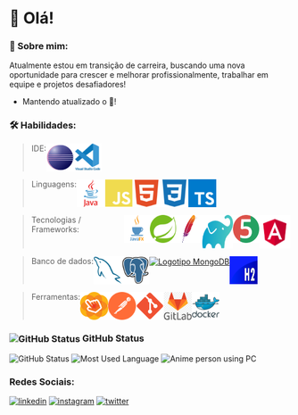 # 👋 Olá!

### 🚀 Sobre mim:
Atualmente estou em transição de carreira, buscando uma nova oportunidade para crescer e melhorar profissionalmente, trabalhar em equipe e projetos desafiadores!
- Mantendo atualizado o 🧠!

### 🛠 Habilidades:
><div style="display: flex">IDE: 
  ><a href="https://www.eclipse.org/" title="Clique para abrir o Eclipse website" target="_blank"><img align="center" alt="Logotipo Eclipse" height="50" width="50" src="https://raw.githubusercontent.com/brunomourasoares/brunomourasoares/34b8af0a7c09a8c8053ed10896b2145e390506d2/assets/eclipse.svg" /></a>
  ><a href="https://code.visualstudio.com/" title="Clique para abrir o Visual Studio Code website" target="_blank"><img align="center" alt="Logotipo Visual Studio Code" height="50" width="50" src="https://raw.githubusercontent.com/brunomourasoares/brunomourasoares/34b8af0a7c09a8c8053ed10896b2145e390506d2/assets/vscode.svg" /></a>
></div>

><div style="display: flex">Linguagens: 
  ><a href="https://www.oracle.com/br/java/" title="Clique para abrir o Java website" target="_blank"><img align="center" alt="Logotipo Java" height="50" width="50" src="https://raw.githubusercontent.com/brunomourasoares/brunomourasoares/aec31009adb89b9e620fec474e95776cb4b58ffd/assets/java.svg" /></a>
  ><a href="https://www.javascript.com/" title="Clique para abrir o JavaScript website" target="_blank"><img align="center" alt="Logotipo JavaScript" height="50" width="50" src="https://raw.githubusercontent.com/brunomourasoares/brunomourasoares/aec31009adb89b9e620fec474e95776cb4b58ffd/assets/javascript.svg" /></a>
  ><a href="https://html.spec.whatwg.org/" title="Clique para abrir o HTML5 website" target="_blank"><img align="center" alt="Logotipo HTML5" height="50" width="50" src="https://raw.githubusercontent.com/brunomourasoares/brunomourasoares/aec31009adb89b9e620fec474e95776cb4b58ffd/assets/html5.svg" /></a>
  ><a href="https://www.w3.org/TR/css3-roadmap/" title="Clique para abrir o CSS3 website" target="_blank"><img align="center" alt="Logotipo CSS3" height="50" width="50" src="https://raw.githubusercontent.com/brunomourasoares/brunomourasoares/aec31009adb89b9e620fec474e95776cb4b58ffd/assets/css3.svg" /></a>
  ><a href="https://www.typescriptlang.org/" title="Clique para abrir o TypeScript website" target="_blank"><img align="center" alt="Logotipo TypeScript" height="50" width="50" src="https://raw.githubusercontent.com/brunomourasoares/brunomourasoares/aec31009adb89b9e620fec474e95776cb4b58ffd/assets/typescript.svg" /></a>
></div>

><div style="display: flex">Tecnologias / Frameworks: 
  ><a href="https://openjfx.io/" title="Clique para abrir o JavaFX website" target="_blank"><img align="center" alt="Logotipo JavaFX" height="50" width="50" src="https://raw.githubusercontent.com/brunomourasoares/brunomourasoares/main/assets/javafx.png" /></a>
  ><a href="https://spring.io/" title="Clique para abrir o Spring Framework website" target="_blank"><img align="center" alt="Logotipo Spring Framework" height="50" width="50" src="https://raw.githubusercontent.com/brunomourasoares/brunomourasoares/1b143f5590e57f78dfcc86b468ff4ee4f658e4bc/assets/spring.svg" /></a>
  ><a href="https://maven.apache.org/" title="Clique para abrir o Maven website" target="_blank"><img align="center" alt="Logotipo Maven" height="50" width="50" src="https://raw.githubusercontent.com/brunomourasoares/brunomourasoares/1b143f5590e57f78dfcc86b468ff4ee4f658e4bc/assets/maven.svg" /></a>
  ><a href="https://gradle.org/" title="Clique para abrir o Gradle website" target="_blank"><img align="center" alt="Logotipo Gradle" height="60" width="60" src="https://raw.githubusercontent.com/brunomourasoares/brunomourasoares/1b143f5590e57f78dfcc86b468ff4ee4f658e4bc/assets/gradle.svg" /></a>
  ><a href="https://site.mockito.org/" title="Clique para abrir o JUnit website" target="_blank"><img align="center" alt="Logotipo JUnit" height="50" width="50" src="https://raw.githubusercontent.com/brunomourasoares/brunomourasoares/main/assets/junit.png" /></a>
  ><a href="https://angular.io/" title="Clique para abrir o Angular website" target="_blank"><img align="center" alt="Logotipo Angular" height="60" width="60" src="https://raw.githubusercontent.com/brunomourasoares/brunomourasoares/1b143f5590e57f78dfcc86b468ff4ee4f658e4bc/assets/angular.svg" /></a>
></div>

><div style="display: flex">Banco de dados:
  ><a href="https://dev.mysql.com/" title="Clique para abrir o MySQL website" target="_blank"><img align="center" alt="Logotipo MySQL" height="50" width="50" src="https://raw.githubusercontent.com/brunomourasoares/brunomourasoares/2a3b5adca570e49fa1a7fdb9c21fabe6b8eb39c6/assets/mysql.svg" /></a>
  ><a href="https://www.postgresql.org/" title="Clique para abrir o Postgre SQL website" target="_blank"><img align="center" alt="Logotipo PostgreSQL" height="50" width="50" src="https://raw.githubusercontent.com/brunomourasoares/brunomourasoares/2a3b5adca570e49fa1a7fdb9c21fabe6b8eb39c6/assets/postgresql.svg" /></a>
  ><a href="https://www.mongodb.com/" title="Clique para abrir o MongoDB website" target="_blank"><img align="center" alt="Logotipo MongoDB" height="50" width="50" src="" /></a>
  ><a href="https://www.h2database.com/" title="Clique para abrir o H2 Database website" target="_blank"><img align="center" alt="Logotipo H2 Database" height="50" width="50" src="https://raw.githubusercontent.com/brunomourasoares/brunomourasoares/main/assets/h2.png" /></a>
></div>
  
><div style="display: flex">Ferramentas:
  ><a href="https://gluonhq.com/products/scene-builder/" title="Clique para abrir o SceneBuilder website" target="_blank"><img align="center" alt="Logotipo Scene Builder" height="50" width="50" src="https://raw.githubusercontent.com/brunomourasoares/brunomourasoares/main/assets/scenebuilder.png" /></a>
  ><a href="https://www.postman.com/" title="Clique para abrir o Postman website" target="_blank"><img align="center" alt="Logotipo Postman" height="50" width="50" src="https://raw.githubusercontent.com/brunomourasoares/brunomourasoares/2a3b5adca570e49fa1a7fdb9c21fabe6b8eb39c6/assets/postman.svg" /></a>
  ><a href="https://github.com/" title="Clique para abrir o GitHub website" target="_blank"><img align="center" alt="Logotipo GitHub" height="50" width="50" src="https://raw.githubusercontent.com/brunomourasoares/brunomourasoares/main/assets/github.png" /></a>
  ><a href="https://gitlab.com/" title="Clique para abrir o GitLab website" target="_blank"><img align="center" alt="Logotipo GitLab" height="50" width="50" src="https://raw.githubusercontent.com/brunomourasoares/brunomourasoares/main/assets/gitlab.png" /></a>
  ><a href="https://www.docker.com/" title="Clique para abrir o Docker website" target="_blank"><img align="center" alt="Logotipo Docker" height="50" width="50" src="https://raw.githubusercontent.com/brunomourasoares/brunomourasoares/2a3b5adca570e49fa1a7fdb9c21fabe6b8eb39c6/assets/docker.svg" /></a>
></div>

### <img align="center" alt="GitHub Status" height="20" width="20" src="https://github.githubassets.com/images/modules/logos_page/GitHub-Mark.png" /> GitHub Status
<div>
  <img height="150" alt="GitHub Status" src="https://github-readme-stats.vercel.app/api?username=brunomourasoares&show_icons=true&theme=algolia&include_all_commits=true&count_private=true" />
  <img height="150" alt="Most Used Language" src="https://github-readme-stats.vercel.app/api/top-langs/?username=brunomourasoares&layout=compact&langs_count=16&theme=algolia" />
  <img height="150" alt="Anime person using PC" src="https://blogdoiphone.com/wp-content/uploads/2020/02/97387022d579d0d9806c8c3e176434f7.gif" />
</div>
  
### Redes Sociais:
[![linkedin](https://img.shields.io/badge/linkedin-0A66C2?style=for-the-badge&logo=linkedin&logoColor=white)](https://linkedin.com/in/brunomsoares)
[![instagram](https://img.shields.io/badge/instagram-E4405F?style=for-the-badge&logo=instagram&logoColor=white)](https://www.instagram.com/brunomourasoares/)
[![twitter](https://img.shields.io/badge/twitter-1DA1F2?style=for-the-badge&logo=twitter&logoColor=white)](https://twitter.com/BMouraSoares)
